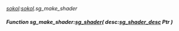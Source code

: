 _[sokol](../../modules/sokol/sokol-module.md):[sokol](../../modules/sokol/sokol-module.md).sg\_make\_shader_
##### Function sg\_make\_shader:[sg_shader](../../modules/sokol/sokol-sg_shader.md)( desc:[sg_shader_desc](../../modules/sokol/sokol-sg_shader_desc.md) Ptr )
